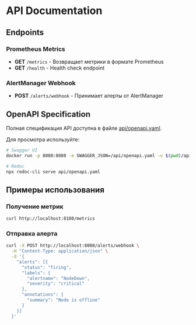 # API Documentation

## Endpoints

### Prometheus Metrics
- **GET** `/metrics` - Возвращает метрики в формате Prometheus
- **GET** `/health` - Health check endpoint

### AlertManager Webhook  
- **POST** `/alerts/webhook` - Принимает алерты от AlertManager

## OpenAPI Specification

Полная спецификация API доступна в файле [api/openapi.yaml](../../api/openapi.yaml).

Для просмотра используйте:
```bash
# Swagger UI
docker run -p 8080:8080 -e SWAGGER_JSON=/api/openapi.yaml -v $(pwd)/api:/api swaggerapi/swagger-ui

# Redoc
npx redoc-cli serve api/openapi.yaml
```

## Примеры использования

### Получение метрик
```bash
curl http://localhost:8100/metrics
```

### Отправка алерта
```bash
curl -X POST http://localhost:8080/alerts/webhook \
  -H "Content-Type: application/json" \
  -d '{
    "alerts": [{
      "status": "firing",
      "labels": {
        "alertname": "NodeDown",
        "severity": "critical"
      },
      "annotations": {
        "summary": "Node is offline"
      }
    }]
  }'
```